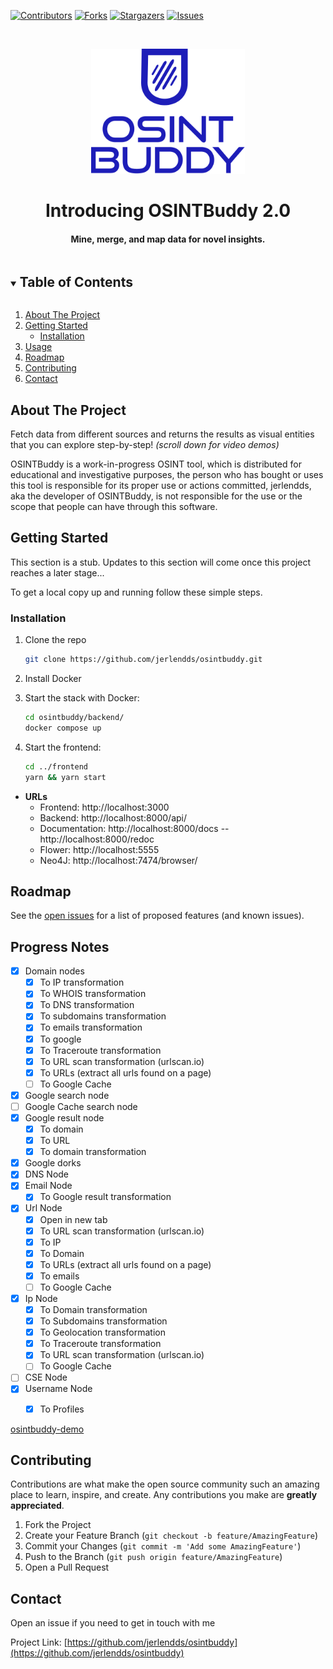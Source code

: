 [![Contributors][contributors-shield]][contributors-url]
[![Forks][forks-shield]][forks-url]
[![Stargazers][stars-shield]][stars-url]
[![Issues][issues-shield]][issues-url]

<br />

<p align="center">
  <a href="https://github.com/jerlendds/osintbuddy">
    <img src="./docs/assets/logo-watermark.svg" height="200px" alt="OSINT Buddy Logo">
  </a>




  <h1 align="center">Introducing OSINTBuddy 2.0</h1>

  <h4 align="center">
  Mine, merge, and map data for novel insights.
  </h4>
</p>



<details open="open">
  <summary><h2 style="display: inline-block">Table of Contents</h2></summary>
  <ol>
    <li>
      <a href="#about-the-project">About The Project</a>
    </li>
    <li>
      <a href="#getting-started">Getting Started</a>
      <ul>
        <li><a href="#installation">Installation</a></li>
      </ul>
    </li>
    <li><a href="#usage">Usage</a></li>
    <li><a href="#roadmap">Roadmap</a></li>
    <li><a href="#contributing">Contributing</a></li>
    <li><a href="#contact">Contact</a></li>
  </ol>
</details>




## About The Project

Fetch data from different sources and returns the results 
as visual entities that you can explore step-by-step! *(scroll down for video demos)*

OSINTBuddy is a work-in-progress OSINT tool, which is distributed 
for educational and investigative purposes, the person who has bought 
or uses this tool is responsible for its proper use or actions committed, 
jerlendds, aka the developer of OSINTBuddy, is not responsible for the use 
or the scope that people can have through this software.


## Getting Started

This section is a stub. Updates to this section will come once this project reaches a later stage...


To get a local copy up and running follow these simple steps.

### Installation

1. Clone the repo
   ```sh
   git clone https://github.com/jerlendds/osintbuddy.git
   ```
   
2. Install Docker

3. Start the stack with Docker:

   ```sh
   cd osintbuddy/backend/
   docker compose up
   ```
4. Start the frontend:

   ```sh
   cd ../frontend
   yarn && yarn start
   ```

 - **URLs**
    - Frontend: http://localhost:3000
    - Backend: http://localhost:8000/api/
    - Documentation: http://localhost:8000/docs -- http://localhost:8000/redoc
    - Flower: http://localhost:5555
    - Neo4J: http://localhost:7474/browser/

<!-- 



mk-fg recommendations: 
nmap with os fingerprinting options, metasploit/w3af scan, ssh whoarethey using corpus of pubkeys from github ( https://www.agwa.name/blog/post/whoarethey ), torrent activity for IP (from DHT and such, e.g. https://iknowwhatyoudownload.com/ but better data/targeting), dns name(s) for IP via various leaky protocols and related IPs from that (e.g. TLS cert altnames, SMTP, etc), spam-lists/dmarc reputation for IP/name, info on services and keys associated with name(s) from TXT/SRV records, address' AS BGP info

moddy recommendations:
math, map, reduce, filter, zip and zipwith function blocks


Awesome site: https://www.jsonapi.co/public-api

https://github.com/danielmiessler/SecLists/tree/master/Discovery/DNS


COMB breach @todo add password searching
magnet:?xt=urn:btih:7ffbcd8cee06aba2ce6561688cf68ce2addca0a3&dn=BreachCompilation&tr=udp%3A%2F%2Ftracker.openbittorrent.com%3A80&tr=udp%3A%2F%2Ftracker.leechers-paradise.org%3A6969&tr=udp%3A%2F%2Ftracker.coppersurfer.tk%3A6969&tr=udp%3A%2F%2Fglotorrents.pw%3A6969&tr=udp%3A%2F%2Ftracker.opentrackr.org%3A1337


@todo VirusTotal
https://developers.virustotal.com/v2.0/reference/getting-started

@todo URLhaus
https://urlhaus-api.abuse.ch/

@todo google safe browsing
https://developers.google.com/safe-browsing/

@todo alienvault
https://otx.alienvault.com/api

@todo abuse ip db
https://docs.abuseipdb.com/#introduction

@todo https://builtwith.com/


@todo https://sploitus.com/

@todo https://nvd.nist.gov/

@todo https://www.reddit.com/dev/api/

@todo https://github.com/JustAnotherArchivist/snscrape


@todo username finder
https://whatsmyname.app/

@todo
https://github.com/Greyjedix/Profil3r - Profil3r is an OSINT tool that allows you to find potential profiles of a person on social networks, as well as their email addresses. This program also alerts you to the presence of a data leak for the found emails.

@todo https://epieos.com/

@todo https://github.com/megadose/holehe
https://os2int.com/toolbox/verifying-and-investigating-email-addresses-with-holehe/

https://github.com/kpcyrd/sn0int

https://github.com/DataSploit/datasploit


https://github.com/mxrch/ghunt
 -->


## Roadmap

See the [open issues](https://github.com/jerlendds/osintbuddy/issues) for a list of proposed features (and known issues).


## Progress Notes
- [x] Domain nodes
  - [x] To IP transformation
  - [x] To WHOIS transformation
  - [x] To DNS transformation
  - [x] To subdomains transformation
  - [x] To emails transformation
  - [x] To google
  - [x] To Traceroute transformation
  - [x] To URL scan transformation (urlscan.io)
  - [x] To URLs (extract all urls found on a page)
  - [ ] To Google Cache
- [x] Google search node
- [ ] Google Cache search node
- [x] Google result node
  - [x] To domain
  - [x] To URL
  - [x] To domain transformation
- [x] Google dorks
- [x] DNS Node
- [x] Email Node
  - [x] To Google result transformation
- [x] Url Node
  - [x] Open in new tab
  - [x] To URL scan transformation (urlscan.io)
  - [x] To IP
  - [x] To Domain
  - [x] To URLs (extract all urls found on a page)
  - [x] To emails
  - [ ] To Google Cache
- [x] Ip Node
  - [x] To Domain transformation
  - [x] To Subdomains transformation
  - [x] To Geolocation transformation
  - [x] To Traceroute transformation
  - [x] To URL scan transformation (urlscan.io)
  - [ ] To Google Cache
- [ ] CSE Node
- [x] Username Node
    - [x] To Profiles


[osintbuddy-demo](https://user-images.githubusercontent.com/29207058/218629002-752322e1-4537-4849-ba1a-76fe4450404d.webm)


## Contributing

Contributions are what make the open source community such an amazing place to learn, inspire, and create. Any contributions you make are **greatly appreciated**.

1. Fork the Project
2. Create your Feature Branch (`git checkout -b feature/AmazingFeature`)
3. Commit your Changes (`git commit -m 'Add some AmazingFeature'`)
4. Push to the Branch (`git push origin feature/AmazingFeature`)
5. Open a Pull Request


## Contact

Open an issue if you need to get in touch with me

Project Link: [https://github.com/jerlendds/osintbuddy](https://github.com/jerlendds/osintbuddy)



<!-- https://www.markdownguide.org/basic-syntax/#reference-style-links -->
[contributors-shield]: https://img.shields.io/github/contributors/jerlendds/osintbuddy.svg?style=for-the-badge
[contributors-url]: https://github.com/jerlendds/osintbuddy/graphs/contributors
[forks-shield]: https://img.shields.io/github/forks/jerlendds/osintbuddy.svg?style=for-the-badge
[forks-url]: https://github.com/jerlendds/osintbuddy/network/members
[stars-shield]: https://img.shields.io/github/stars/jerlendds/osintbuddy.svg?style=for-the-badge
[stars-url]: https://github.com/jerlendds/osintbuddy/stargazers
[issues-shield]: https://img.shields.io/github/issues/jerlendds/osintbuddy.svg?style=for-the-badge
[issues-url]: https://github.com/jerlendds/osintbuddy/issues

